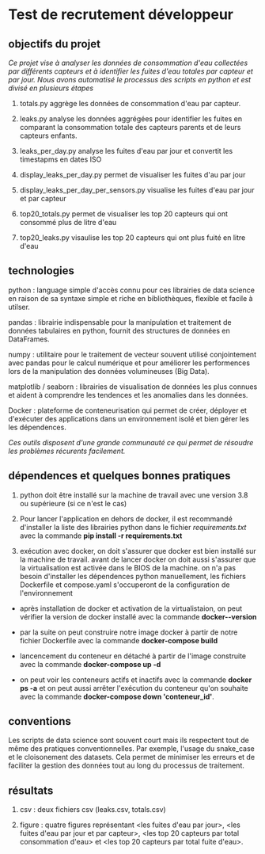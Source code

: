 # Test de recrutement développeur

## objectifs du projet
*Ce projet vise à analyser les données de consommation d'eau collectées par différents capteurs et à identifier les fuites d'eau totales par capteur et par jour.
Nous avons automatisé le processus des scripts en python et est divisé en plusieurs étapes*

1. totals.py aggrège les données de consommation d'eau par capteur.

2. leaks.py analyse les données aggrégées pour identifier les fuites en comparant la consommation totale des capteurs parents et de leurs capteurs enfants.

3. leaks_per_day.py analyse les fuites d'eau par jour et convertit les timestapms en dates ISO

4. display_leaks_per_day.py permet de visualiser les fuites d'au par jour

5. display_leaks_per_day_per_sensors.py visualise les fuites d'eau par jour et par capteur

6. top20_totals.py permet de visualiser les top 20 capteurs qui ont consommé plus de litre d'eau

7. top20_leaks.py visaulise les top 20 capteurs qui ont plus fuité en litre d'eau

## technologies
python : language simple d'accès connu pour ces librairies de data science en raison de sa syntaxe simple et riche en bibliothèques, flexible et facile à utilser. 

pandas : librairie indispensable pour la manipulation et traitement de données tabulaires en python, fournit des structures de données en DataFrames.

numpy : utilitaire pour le traitement de vecteur souvent utilisé conjointement avec pandas pour le calcul numérique et pour améliorer les performences lors de la manipulation des données volumineuses (Big Data).

matplotlib / seaborn : librairies de visualisation de données les plus connues et aident à comprendre les tendences et les anomalies dans les données.

Docker : plateforme de conteneurisation qui permet de créer, déployer et d'exécuter des applications dans un environnement isolé et bien gérer les les dépendences.
  
*Ces outils disposent d'une grande communauté ce qui permet de résoudre les problèmes récurents facilement.*

## dépendences et quelques bonnes pratiques

1. python doit être installé sur la machine de travail avec une version 3.8 ou supérieure (si ce n'est le cas)

2. Pour lancer l'application en dehors de docker, il est recommandé d'installer la liste des librairies python dans le fichier *requirements.txt* avec la commande **pip install -r requirements.txt**

3. exécution avec docker, on doit s'assurer que docker est bien installé sur la machine de travail.
avant de lancer docker on doit aussi s'assurer que la virtualisation est activée dans le BIOS de la machine. 
on n'a pas besoin d'installer les dépendences python manuellement, les fichiers Dockerfile et compose.yaml s'occuperont de la configuration de l'environnement

* après installation de docker et activation de la virtualistaion, on peut vérifier la version de docker installé avec la commande **docker--version**

* par la suite on peut construire notre image docker à partir de notre fichier Dockerfile avec la commande **docker-compose build**

* lancencement du conteneur en détaché à partir de l'image construite avec la commande **docker-compose up -d**

* on peut voir les conteneurs actifs et inactifs avec la commande **docker ps -a** et on peut aussi arrêter l'exécution du conteneur qu'on souhaite avec la commande **docker-compose down 'conteneur_id'**.

## conventions

Les scripts de data science sont souvent court mais ils respectent tout de même des pratiques conventionnelles.
Par exemple, l'usage du snake_case et le cloisonement des datasets. Cela permet de minimiser les erreurs et de faciliter la gestion des données tout au long du processus de traitement.

## résultats

1. csv : deux fichiers csv (leaks.csv, totals.csv)

2. figure : quatre figures représentant <les fuites d'eau par jour>, <les fuites d'eau par jour et par capteur>, <les top 20 capteurs par total consommation d'eau> et <les top 20 capteurs par total fuite d'eau>.

